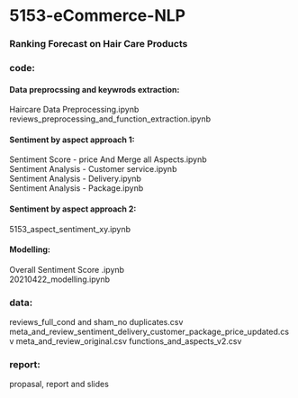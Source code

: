 # 5153-eCommerce-NLP

### Ranking Forecast on Hair Care Products

### code:

#### Data preprocssing and keywrods extraction:  

Haircare Data Preprocessing.ipynb  
reviews_preprocessing_and_function_extraction.ipynb  


#### Sentiment by aspect approach 1:

Sentiment Score - price And Merge all Aspects.ipynb  
Sentiment Analysis - Customer service.ipynb  
Sentiment Analysis - Delivery.ipynb  
Sentiment Analysis - Package.ipynb  


#### Sentiment by aspect approach 2:  

5153_aspect_sentiment_xy.ipynb  


#### Modelling:  

Overall Sentiment Score .ipynb  
20210422_modelling.ipynb  


### data:

reviews_full_cond and sham_no duplicates.csv
meta_and_review_sentiment_delivery_customer_package_price_updated.csv
meta_and_review_original.csv
functions_and_aspects_v2.csv

### report:

propasal, report and slides



